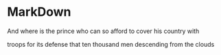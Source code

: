 # MarkDown

And where is the prince who can so afford to cover his country with

troops for its defense that ten thousand men descending from the clouds
